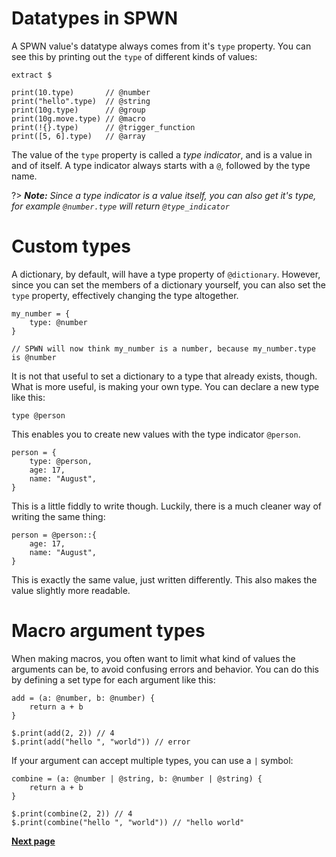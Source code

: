 # Datatypes in SPWN

A SPWN value's datatype always comes from it's `type` property. You can see this by printing out the `type` of different kinds of values:

```spwn
extract $

print(10.type)       // @number
print("hello".type)  // @string
print(10g.type)      // @group
print(10g.move.type) // @macro
print(!{}.type)      // @trigger_function
print([5, 6].type)   // @array
```

The value of the `type` property is called a _type indicator_, and is a value in and of itself. A type indicator always starts with a `@`, followed by the type name.

?> _**Note:** Since a type indicator is a value itself, you can also get it's type, for example `@number.type` will return `@type_indicator`_

# Custom types

A dictionary, by default, will have a type property of `@dictionary`. However, since you can set the members of a dictionary yourself, you can also set the `type` property, effectively changing the type altogether.

```spwn
my_number = {
    type: @number
}

// SPWN will now think my_number is a number, because my_number.type is @number
```

It is not that useful to set a dictionary to a type that already exists, though. What is more useful, is making your own type. You can declare a new type like this:

```spwn
type @person
```

This enables you to create new values with the type indicator `@person`.

```spwn
person = {
    type: @person,
    age: 17,
    name: "August",
}
```

This is a little fiddly to write though. Luckily, there is a much cleaner way of writing the same thing:

```spwn
person = @person::{
    age: 17,
    name: "August",
}
```

This is exactly the same value, just written differently. This also makes the value slightly more readable.

# Macro argument types

When making macros, you often want to limit what kind of values the arguments can be, to avoid confusing errors and behavior. You can do this by defining a set type for each argument like this:

```spwn
add = (a: @number, b: @number) {
    return a + b
}

$.print(add(2, 2)) // 4
$.print(add("hello ", "world")) // error
```

If your argument can accept multiple types, you can use a `|` symbol:

```spwn
combine = (a: @number | @string, b: @number | @string) {
    return a + b
}

$.print(combine(2, 2)) // 4
$.print(combine("hello ", "world")) // "hello world"
```

[**Next page**](advancedspwn/2patterns.md)
